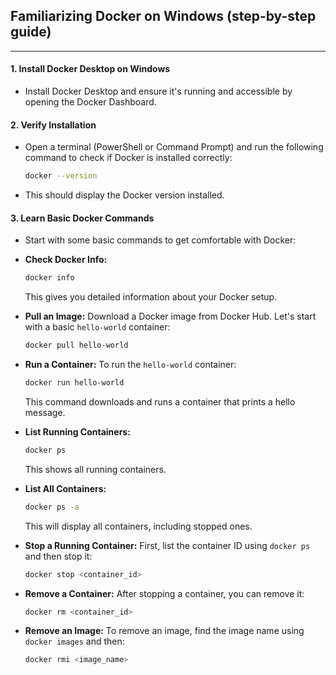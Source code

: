 ## Familiarizing Docker on Windows (step-by-step guide)

---

#### 1. **Install Docker Desktop on Windows**
   - Install Docker Desktop and ensure it's running and accessible by opening the Docker Dashboard.

#### 2. **Verify Installation**
   - Open a terminal (PowerShell or Command Prompt) and run the following command to check if Docker is installed correctly:
     ```bash
     docker --version
     ```
   - This should display the Docker version installed.

#### 3. **Learn Basic Docker Commands**
   - Start with some basic commands to get comfortable with Docker:

   - **Check Docker Info:**
     ```bash
     docker info
     ```
     This gives you detailed information about your Docker setup.

   - **Pull an Image:**
     Download a Docker image from Docker Hub. Let's start with a basic `hello-world` container:
     ```bash
     docker pull hello-world
     ```

   - **Run a Container:**
     To run the `hello-world` container:
     ```bash
     docker run hello-world
     ```
     This command downloads and runs a container that prints a hello message.

   - **List Running Containers:**
     ```bash
     docker ps
     ```
     This shows all running containers.

   - **List All Containers:**
     ```bash
     docker ps -a
     ```
     This will display all containers, including stopped ones.

   - **Stop a Running Container:**
     First, list the container ID using `docker ps` and then stop it:
     ```bash
     docker stop <container_id>
     ```

   - **Remove a Container:**
     After stopping a container, you can remove it:
     ```bash
     docker rm <container_id>
     ```

   - **Remove an Image:**
     To remove an image, find the image name using `docker images` and then:
     ```bash
     docker rmi <image_name>
     ```
